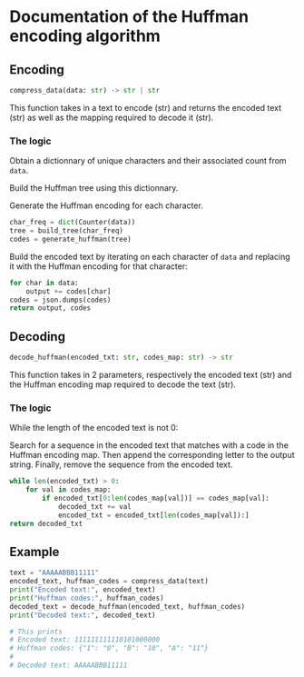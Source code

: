# Documentation of the Huffman encoding algorithm

## Encoding
```py
compress_data(data: str) -> str | str
```

This function takes in a text to encode (str) and returns the encoded text (str) as well as the mapping required to decode it (str).

### The logic
Obtain a dictionnary of unique characters and their associated count from `data`.

Build the Huffman tree using this dictionnary.

Generate the Huffman encoding for each character.

```py
char_freq = dict(Counter(data))
tree = build_tree(char_freq)
codes = generate_huffman(tree)
```

Build the encoded text by iterating on each character of `data` and replacing it with the Huffman encoding for that character:

```py
for char in data:
    output += codes[char]
codes = json.dumps(codes)
return output, codes
```

## Decoding
```py
decode_huffman(encoded_txt: str, codes_map: str) -> str
```

This function takes in 2 parameters, respectively the encoded text (str) and the Huffman encoding map required to decode the text (str).

### The logic
While the length of the encoded text is not 0: 

Search for a sequence in the encoded text that matches with a code in the Huffman encoding map. Then append the corresponding letter to the output string. Finally, remove the sequence from the encoded text.

```py
while len(encoded_txt) > 0:
    for val in codes_map:
        if encoded_txt[0:len(codes_map[val])] == codes_map[val]:
            decoded_txt += val
            encoded_txt = encoded_txt[len(codes_map[val]):]
return decoded_txt
```

## Example
```py
text = "AAAAABBB11111"
encoded_text, huffman_codes = compress_data(text)
print("Encoded text:", encoded_text)
print("Huffman codes:", huffman_codes)
decoded_text = decode_huffman(encoded_text, huffman_codes)
print("Decoded text:", decoded_text)

# This prints
# Encoded text: 111111111110101000000
# Huffman codes: {"1": "0", "B": "10", "A": "11"}
#
# Decoded text: AAAAABBB11111
```